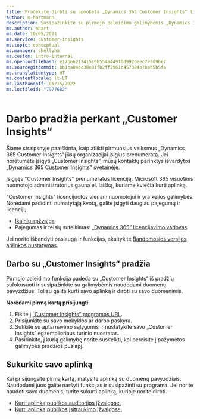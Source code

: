 ```yaml
---
title: Pradėkite dirbti su apmokėta „Dynamics 365 Customer Insights“ licencija
author: m-hartmann
description: Susipažinkite su pirmojo paleidimo galimybėmis „Dynamics 365 Customer Insights“ ir susipažinkite su jo galimybėmis.
ms.author: mhart
ms.date: 10/05/2021
ms.service: customer-insights
ms.topic: conceptual
ms.manager: shellyha
ms.custom: intro-internal
ms.openlocfilehash: e17b66217415c0b554a449f0d992deec7e2d96e7
ms.sourcegitcommit: bb1ca84bc38e81fb2ff2961c457384b7beb5b5fa
ms.translationtype: HT
ms.contentlocale: lt-LT
ms.lasthandoff: 01/15/2022
ms.locfileid: "7977682"
---
```

# <a name="get-started-after-purchasing-customer-insights"></a>Darbo pradžia perkant „Customer Insights“

Šiame straipsnyje paaiškinta, kaip atlikti pirmuosius veiksmus „Dynamics 365 Customer Insights“ jūsų organizacijai įsigius prenumeratą. Jei norėtumėte įsigyti „Customer Insights”, mūsų kontaktų parinktys išvardytos [„Dynamics 365 Customer Insights” svetainėje](https://dynamics.microsoft.com/ai/customer-insights/). 

Įsigijęs "Customer Insights" prenumeratos licenciją, Microsoft 365 visuotinis nuomotojo administratorius gauna el. laišką, kuriame kviečia kurti aplinką. 

"Customer Insights" licencijuotos vienam nuomotojui ir yra kelios galimybės. Norėdami padidinti numatytąją kvotą, galite įsigyti daugiau pajėgumų ir licencijų. 
- [Įkainių apžvalga](https://dynamics.microsoft.com/ai/customer-insights/pricing/)
- Pajėgumas ir teisių suteikimas: [„Dynamics 365” licencijavimo vadovas](https://go.microsoft.com/fwlink/?LinkId=866544)

Jei norite išbandyti paslaugą ir funkcijas, skaitykite [Bandomosios versijos aplinkos nustatymas](trial-signup.md).

## <a name="start-with-customer-insights"></a>Darbo su „Customer Insights“ pradžia

Pirmojo paleidimo funkcija padeda su „Customer Insights“ iš pradžių sufokusuoti ir susipažinkite su galimybėmis naudodami duomenų pavyzdžius. Toliau galite kurti savo aplinką ir dirbti su savo duomenimis.

**Norėdami pirmą kartą prisijungti**:

1. Eikite į [„Customer Insights“ programos URL](https://home.ci.ai.dynamics.com).
1. Prisijunkite su savo mokyklos ar darbo paskyra. 
1. Sutikite su aptarnavimo sąlygomis ir nustatykite savo „Customer Insights“ egzemplioriaus turinio nuostatas.
1. Pasirinkite, į kurią galimybę norite susitelkti, kol pereisite į pažymėtos galimybės pradžios puslapį.

## <a name="create-your-own-environment"></a>Sukurkite savo aplinką

Kai prisijungsite pirmą kartą, matysite aplinką su duomenų pavyzdžiais. Naudodami juos galite naršyti funkcijas ir susipažinti su programa. Jei norite naudoti savo duomenis, turite sukurti aplinką, kurioje norite dirbti.

- [Kurti aplinką publikos auditorijos įžvalgose.](audience-insights/get-started-paid.md)
- [Kurti aplinką publikos įsitraukimo įžvalgose.](engagement-insights/create-new-environment.md) 



